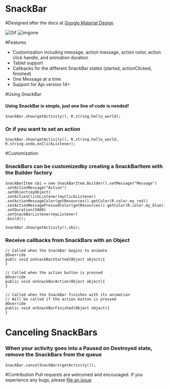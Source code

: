SnackBar
========

#Designed after the docs at [Google Material Design](http://www.google.com/design/spec/components/snackbars-and-toasts.html)

![Gif](https://github.com/Kennyc1012/SnackBar/raw/master/three.gif)
![imgone](https://github.com/Kennyc1012/SnackBar/raw/master/two.png)

#Features
- Customization including message, action message, action color, action click handle, and animation duration
- Tablet support 
- Callbacks for the different SnackBar states (started, actionClicked, finished)
- One Message at a time
- Support for Api version 14+


#Using SnackBar
#### Using SnackBar is simple, just one line of code is needed!
```
SnackBar.show(getActivity(), R.string.hello_world);
```
### Or if you want to set an action
```
SnackBar.show(getActivity(), R.string.hello_world, R.string.undo,onClickListener);
```
#Customization
### SnackBars can be customizedby creating a SnackBarItem with the Builder factory
```
SnackBarItem sbi = new SnackBarItem.Builder().setMessage("Message")
.setActionMessage("Action")
.setObject(myObject)
.setActionClickListener(myClickListener)
.setActionMessageColor(getResources().getColor(R.color.my_red))
.setActionMessagePressedColor(getResources().getColor(R.color.my_blue))
.setDuration(5000)
.setSnackBarListener(myListener)
.build();

SnackBar.show(getActivity(),sbi);
```
### Receive callbacks from SnackBars with an Object
```
// Called when the SnackBar begins to animate
@Override
publc void onSnackBarStarted(Object object){
}

// Called when the action button is pressed
@Override
public void onSnackBarAction(Object object){
}

// Called when the SnackBar finishes with its animation
// Will be called if the action button is pressed
@Override
public void onSnackBarFinished(Object object){
}
```

# Canceling SnackBars
### When your activity goes into a Paused on Destroyed state, remove the SnackBars from the queue
```
SnackBar.cancelSnackBars(getActivity());
```

#Contribution
Pull requests are welcomed and encouraged. If you experience any bugs, please [file an issue](https://github.com/Kennyc1012/SnackBar/issues/new)
